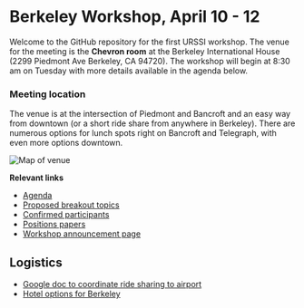 
# Berkeley Workshop, April 10 - 12

Welcome to the GitHub repository for the first URSSI workshop. The venue for the meeting is the **Chevron room** at the Berkeley International House (2299 Piedmont Ave Berkeley, CA 94720). The workshop will begin at 8:30 am on Tuesday with more details available in the agenda below.

### Meeting location

The venue is at the intersection of Piedmont and Bancroft and an easy way from downtown (or a short ride share from anywhere in Berkeley). There are numerous options for lunch spots right on Bancroft and Telegraph, with even more options downtown.

![Map of venue](https://i.imgur.com/ESNnB5E.png)



**Relevant links**

- [Agenda](https://github.com/si2-urssi/berkeley_workshop/blob/master/agenda.md)
- [Proposed breakout topics](https://github.com/si2-urssi/berkeley_workshop/issues?q=is%3Aissue+is%3Aopen+label%3A%22breakout+discussion%22)
- [Confirmed participants](https://github.com/si2-urssi/berkeley_workshop/blob/master/participants.csv)
- [Positions papers](position-paper)
- [Workshop announcement page](http://urssi.us/workshops/berkeley/)

## Logistics

- [Google doc to coordinate ride sharing to airport](https://docs.google.com/document/d/1UgJDJuYhEcBkK0XQc-rnzzah_lNFcu4KqQIiSuTSCkE/edit?usp=sharing)
- [Hotel options for Berkeley](Berkeley_Hotel_Guide.pdf)
